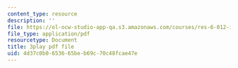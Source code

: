 ```yaml
---
content_type: resource
description: ''
file: https://ol-ocw-studio-app-qa.s3.amazonaws.com/courses/res-6-012-introduction-to-probability-spring-2018/4d37c0b0653665beb69c70c48fcae47e_ozbtgvLKAqE.pdf
file_type: application/pdf
resourcetype: Document
title: 3play pdf file
uid: 4d37c0b0-6536-65be-b69c-70c48fcae47e
---
```

